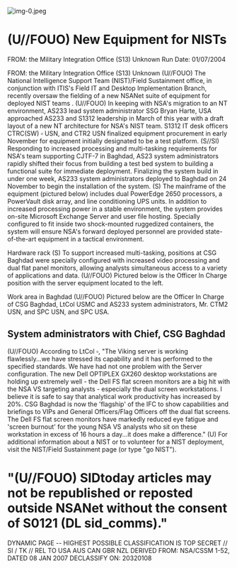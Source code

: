 ![img-0.jpeg](img-0.jpeg)

# (U//FOUO) New Equipment for NISTs 

FROM: the Military Integration Office (S13)
Unknown
Run Date: 01/07/2004

FROM: the Military Integration Office (S13)
Unknown
(U//FOUO) The National Intelligence Support Team (NIST)/Field Sustainment office, in conjunction with ITIS's Field IT and Desktop Implementation Branch, recently oversaw the fielding of a new NSANet suite of equipment for deployed NIST teams .
(U//FOUO) In keeping with NSA's migration to an NT environment, AS233 lead system administrator SSG Bryan Harte, USA approached AS233 and S1312 leadership in March of this year with a draft layout of a new NT architecture for NSA's NIST team. S1312 IT desk officers CTRC(SW) $\square$ USN, and CTR2 USN finalized equipment procurement in early November for equipment initially designated to be a test platform.
(S//SI) Responding to increased processing and multi-tasking requirements for NSA's team supporting CJTF-7 in Baghdad, AS23 system administrators rapidly shifted their focus from building a test bed system to building a functional suite for immediate deployment. Finalizing the system build in under one week, AS233 system administrators deployed to Baghdad on 24 November to begin the installation of the system.
(S) The mainframe of the equipment (pictured below) includes dual PowerEdge 2650 processors, a PowerVault disk array, and line conditioning UPS units. In addition to increased processing power in a stable environment, the system provides on-site Microsoft Exchange Server and user file hosting. Specially configured to fit inside two shock-mounted ruggedized containers, the system will ensure NSA's forward deployed personnel are provided state-of-the-art equipment in a tactical environment.

Hardware rack
(S) To support increased multi-tasking, positions at CSG Baghdad were specially configured with increased video processing and dual flat panel monitors, allowing analysts simultaneous access to a variety of applications and data.
(U//FOUO) Pictured below is the Officer In Charge position with the server equipment located to the left.

Work area in Baghdad
(U//FOUO) Pictured below are the Officer In Charge of CSG Baghdad, LtCol USMC and AS233 system administrators, Mr. CTM2 USN, and SPC USN, and SPC USA.

## System administrators with Chief, CSG Baghdad

(U//FOUO) According to LtCol $\square$, "The Viking server is working flawlessly...we have stressed its capability and it has performed to the specified standards. We have had not one problem with the Server configuration. The new Dell OPTIPLEX GX260 desktop workstations are holding up extremely well - the Dell FS flat screen monitors are a big hit with the NSA VS targeting analysts - especially the dual screen workstations. I believe it is safe to say that analytical work productivity has increased by $20 \%$. CSG Baghdad is now the 'flagship' of the IFC to show
capabilities and briefings to VIPs and General Officers/Flag Officers off the dual flat screens. The Dell FS flat screen monitors have markedly reduced eye fatigue and 'screen burnout' for the young NSA VS analysts who sit on these workstation in excess of 16 hours a day...it does make a difference."
(U) For additional information about a NIST or to volunteer for a NIST deployment, visit the NIST/Field Sustainment page (or type "go NIST").

# "(U//FOUO) SIDtoday articles may not be republished or reposted outside NSANet without the consent of S0121 (DL sid_comms)." 

DYNAMIC PAGE -- HIGHEST POSSIBLE CLASSIFICATION IS TOP SECRET // SI / TK // REL TO USA AUS CAN GBR NZL DERIVED FROM: NSA/CSSM 1-52, DATED 08 JAN 2007 DECLASSIFY ON: 20320108
